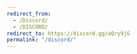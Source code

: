 ```yaml
---
redirect_from:
  - /Discord/
  - /DISCORD/
redirect_to: https://discord.gg/aQry9jG
permalink: "/discord/"
---
```

